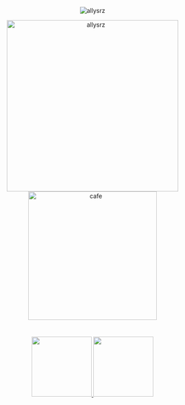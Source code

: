 <!--Name Image-->
<div>
   <p align="center">
   <img alt="allysrz" src="https://i.ibb.co/2szgQvp/pixil-frame-0-5.png"/>
   </p>
</div>

<!--Pixel Image-->
<div>
   <p align="center">
   <img height="400em"  alt="allysrz" src="https://i.ibb.co/tm3fwGt/ezgif-com-gif-maker.gif"/>
   <img height="300em" alt="cafe" src="https://i.ibb.co/dJCB9JW/pixil-frame-0.png"/>
   </p>
   
</div>

<!--Text-->
<div>
   <p align="center">

   </p>
</div>


<h1></h1>

<!--Stats-->  
<div>
  <p align="center">
  <a href="https://github.com/allysr">
  <img height="140em" src="https://github-readme-stats.vercel.app/api?username=allysr&show_icons=true&theme=kacho_ga&include_all_commits=true&count_private=true"/>
  <img height="140em" src="https://github-readme-stats.vercel.app/api/top-langs/?username=allysr&layout=compact&langs_count=16&theme=kacho_ga"/>
</div>

  

